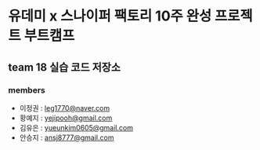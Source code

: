 # 유데미 x 스나이퍼 팩토리 10주 완성 프로젝트 부트캠프

## team 18 실습 코드 저장소

### members
- 이정권 : leg1770@naver.com
- 황예지 : yejipooh@gmail.com
- 김유은 : yueunkim0605@gmail.com
- 안승지 : ansj8777@gmail.com

